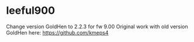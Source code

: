 # leeful900
Change version GoldHen to 2.2.3 for fw 9.00
Original work with old version GoldHen here:
https://github.com/kmeps4
